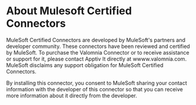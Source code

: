 About  Mulesoft  Certified Connectors
==========================

MuleSoft Certified Connectors are developed by MuleSoft's partners and developer community. These connectors have been reviewed and certified by MuleSoft. To purchase the Valomnia Connector or to receive assistance or support for it, please contact Apptiv It directly at  wwww.valomnia.com. MuleSoft disclaims any support obligation for MuleSoft Certified Connectors.

By installing this connector, you consent to MuleSoft sharing your contact information with the developer of this connector so that you can receive more information about it directly from the developer.
